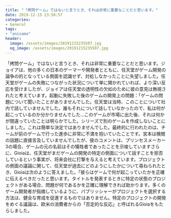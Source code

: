 ```yaml
---
title: "「拷問ゲーム」ではないと言うとき、それは非常に重要なことだと思います。"
date: 2019-12-15 23:58:57
categories:
- General
tags:
- "anisama"
header:
  image: /assets/images/20191215235507.jpg
  og_image: /assets/images/20191215235507.jpg
---
```


「拷問ゲーム」ではないと言うとき、それは非常に重要なことだと思います。ジョイアは、他の多くの日本のゲーマーや開発者とともに、任天堂がゲーム開発の論争の的となっている側面を認識せず、対処しなかったことに失望しました。任天堂がゲームの失敗につながった状況について単に開かれていれば、より深い反応を受けましたが、ジョイアは任天堂の透明性の欠如のために彼の意見は無視されたと考えています。起動に失敗した後のゲームの開発上の問題：「ゲームの問題について聞いたことがありませんでした。任天堂は当時、このことについて社内で話していませんでした。誰もそれについて話していなかったので、私は何が起こっているのか分かりませんでした…このゲームが市場に出た後、それは何かが間違っていたことは明らかでした。シリーズで別のゲームを作成しないことにしました。これは簡単な決定ではありませんでした。最終的に行われたのは、チームが前のゲームで行った進歩に非常に不満を抱いていたことです。宮本は検閲の話題に直接言及していませんでしたが、彼のコメントは、プリンセスメーカー3の場合、ゲームの元の名前はその犠牲者であったことを示唆していますさらに、Gioiaは、任天堂がまだゲームの開発の特定の側面について話すことを拒否しているという事実が、将来会社に打撃を与えると考えています。プロジェクトの側面の議論に関して、任天堂が過去にどのようにしたかについて尋ねられたとき、Gioiaは次のように答えました。「彼らはゲームで何が起こっていたかを正確に伝えるべきだったと思います。タイトルを発表するときに特定の状態のプロジェクトがある場合、問題が何であるかを正確に理解できれば助かります。多くのゲーム開発者が指摘しているように、パブリッシャーがプロジェクトを選択する方法は、健全な育成を促進するものではありません。特定のプロジェクトの開発をめぐる議論は、欧米の消費者からの「否定的な反応」と呼ばれるGioiaをもたらしました。
